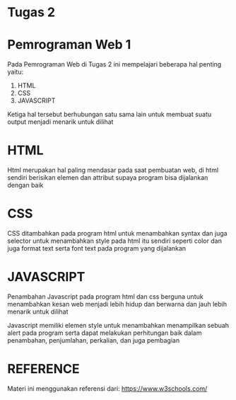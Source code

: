 # Tugas 2
# Pemrograman Web 1
Pada Pemrograman Web di Tugas 2 ini mempelajari beberapa hal penting yaitu:
1. HTML
2. CSS
3. JAVASCRIPT
   
Ketiga hal tersebut berhubungan satu sama lain untuk membuat suatu output menjadi menarik untuk dilihat

# HTML
Html merupakan hal paling mendasar pada saat pembuatan web, di html sendiri berisikan elemen dan attribut supaya program bisa dijalankan dengan baik

# CSS 
CSS ditambahkan pada program html untuk menambahkan syntax dan juga selector untuk menambahkan style pada html itu sendiri seperti color dan juga format text serta font text pada program yang dijalankan

# JAVASCRIPT
Penambahan Javascript pada program html dan css berguna untuk menambahkan kesan web menjadi lebih hidup dan berwarna dan jauh lebih menarik untuk dilihat

Javascript memiliki elemen style untuk menambahkan menampilkan sebuah alert pada program serta dapat melakukan perhitungan baik dalam penambahan, penjumlahan, perkalian, dan juga pembagian

# REFERENCE
Materi ini menggunakan referensi dari:
https://www.w3schools.com/

